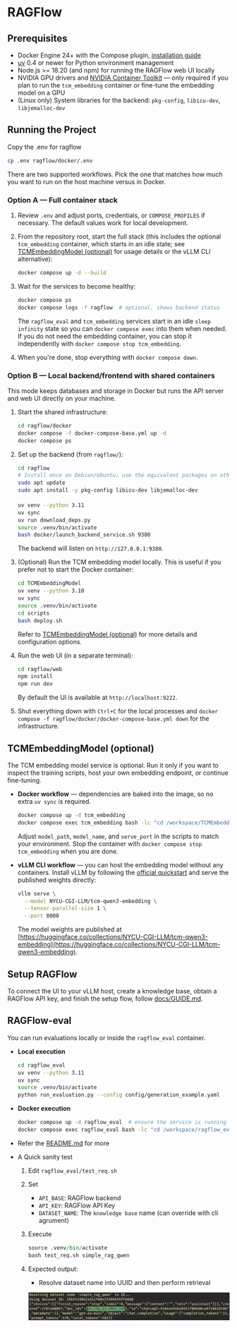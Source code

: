 # RAGFlow

## Prerequisites

- Docker Engine 24+ with the Compose plugin, [installation guide](https://docs.docker.com/engine/install/)
- [uv](https://docs.astral.sh/uv/getting-started/installation/) 0.4 or newer for Python environment management
- Node.js >= 18.20 (and npm) for running the RAGFlow web UI locally
- NVIDIA GPU drivers and [NVIDIA Container Toolkit](https://docs.nvidia.com/datacenter/cloud-native/container-toolkit/latest/install-guide.html) — only required if you plan to run the `tcm_embedding` container or fine-tune the embedding model on a GPU
- (Linux only) System libraries for the backend: `pkg-config`, `libicu-dev`, `libjemalloc-dev`

## Running the Project

Copy the .env for ragflow
```bash
cp .env ragflow/docker/.env
```

There are two supported workflows. Pick the one that matches how much you want to run on the host machine versus in Docker.

### Option A — Full container stack

1. Review `.env` and adjust ports, credentials, or `COMPOSE_PROFILES` if necessary. The default values work for local development.
2. From the repository root, start the full stack (this includes the optional `tcm_embedding` container, which starts in an idle state; see [TCMEmbeddingModel (optional)](#tcmembeddingmodel-optional) for usage details or the vLLM CLI alternative):

    ```bash
    docker compose up -d --build
    ```

3. Wait for the services to become healthy:

    ```bash
    docker compose ps
    docker compose logs -f ragflow  # optional, shows backend status
    ```

   The `ragflow_eval` and `tcm_embedding` services start in an idle `sleep infinity` state so you can `docker compose exec` into them when needed. If you do not need the embedding container, you can stop it independently with `docker compose stop tcm_embedding`.

4. When you're done, stop everything with `docker compose down`.

### Option B — Local backend/frontend with shared containers

This mode keeps databases and storage in Docker but runs the API server and web UI directly on your machine.

1. Start the shared infrastructure:

    ```bash
    cd ragflow/docker
    docker compose -f docker-compose-base.yml up -d
    docker compose ps
    ```

2. Set up the backend (from `ragflow/`):

    ```bash
    cd ragflow
    # Install once on Debian/Ubuntu; use the equivalent packages on other distros.
    sudo apt update
    sudo apt install -y pkg-config libicu-dev libjemalloc-dev

    uv venv --python 3.11
    uv sync
    uv run download_deps.py
    source .venv/bin/activate
    bash docker/launch_backend_service.sh 9380
    ```

   The backend will listen on `http://127.0.0.1:9380`.

3. (Optional) Run the TCM embedding model locally. This is useful if you prefer not to start the Docker container:

    ```bash
    cd TCMEmbeddingModel
    uv venv --python 3.10
    uv sync
    source .venv/bin/activate
    cd scripts
    bash deploy.sh
    ```

    Refer to [TCMEmbeddingModel (optional)](#tcmembeddingmodel-optional) for more details and configuration options.

4. Run the web UI (in a separate terminal):

    ```bash
    cd ragflow/web
    npm install
    npm run dev
    ```

   By default the UI is available at `http://localhost:9222`.

5. Shut everything down with `Ctrl+C` for the local processes and `docker compose -f ragflow/docker/docker-compose-base.yml down` for the infrastructure.

## TCMEmbeddingModel (optional)

The TCM embedding model service is optional. Run it only if you want to inspect the training scripts, host your own embedding endpoint, or continue fine-tuning.

- **Docker workflow** — dependencies are baked into the image, so no extra `uv sync` is required.

    ```bash
    docker compose up -d tcm_embedding
    docker compose exec tcm_embedding bash -lc "cd /workspace/TCMEmbeddingModel/scripts && bash deploy.sh"
    ```

    Adjust `model_path`, `model_name`, and `serve_port` in the scripts to match your environment. Stop the container with `docker compose stop tcm_embedding` when you are done.

- **vLLM CLI workflow** — you can host the embedding model without any containers. Install vLLM by following the [official quickstart](https://docs.vllm.ai/en/latest/getting_started/installation.html) and serve the published weights directly:

    ```bash
    vllm serve \
      --model NYCU-CGI-LLM/tcm-qwen3-embedding \
      --tensor-parallel-size 1 \
      --port 8000
    ```

    The model weights are published at [https://huggingface.co/collections/NYCU-CGI-LLM/tcm-qwen3-embedding](https://huggingface.co/collections/NYCU-CGI-LLM/tcm-qwen3-embedding).

## Setup RAGFlow

To connect the UI to your vLLM host, create a knowledge base, obtain a RAGFlow API key, and finish the setup flow, follow [docs/GUIDE.md](docs/GUIDE.md).


## RAGFlow-eval

You can run evaluations locally or inside the `ragflow_eval` container.

- **Local execution**

    ```bash
    cd ragflow_eval
    uv venv --python 3.11
    uv sync
    source .venv/bin/activate
    python run_evaluation.py --config config/generation_example.yaml
    ```

- **Docker execution**

    ```bash
    docker compose up -d ragflow_eval  # ensure the service is running
    docker compose exec ragflow_eval bash -lc "cd /workspace/ragflow_eval && uv run python run_evaluation.py --config config/generation_example.yaml"
    ```

- Refer the [README.md](http://README.md) for more
- A Quick sanity test
    1. Edit `ragflow_eval/test_req.sh`
    2. Set 
        - `API_BASE`: RAGFlow backend
        - `API_KEY`: RAGFlow API Key
        - `DATASET_NAME`: The `knowledge base` name (can override with cli agrument)
    3. Execute
        
        ```python
        source .venv/bin/activate
        bash test_req.sh simple_rag_qwen 
        ```
        
    4. Expected output:
        - Resolve dataset name into UUID and then perform retrieval
        
        ![image.png](docs/image%2022.png)
